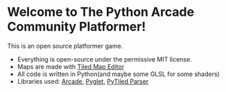 # Welcome to The Python Arcade Community Platformer!



This is an open source platformer game.

* Everything is open-source under the permissive MIT license.
* Maps are made with [Tiled Map Editor](https://www.mapeditor.org/)
* All code is written in Python(and maybe some GLSL for some shaders)
* Libraries used: [Arcade](https://api.arcade.academy/en/latest/), [Pyglet](http://pyglet.org/), [PyTiled Parser](https://pypi.org/project/pytiled-parser/)

